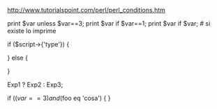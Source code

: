 http://www.tutorialspoint.com/perl/perl_conditions.htm

print $var unless $var==3;
print $var if $var==1;
print $var if $var; # si existe lo imprime


if ($script->{'type'}) {

} else {

}


Exp1 ? Exp2 : Exp3;


if (($var == 3) and ($foo eq 'cosa') {
}
